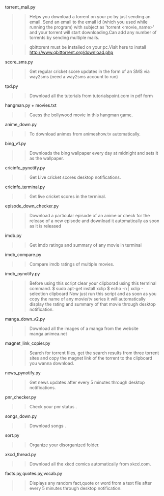 torrent_mail.py

>> Helps you download a torrent on your pc by just sending an email. Send an email to the email id (which you used while running the program) with subject as 'torrent <movie_name>' and your torrent will start downloading.Can add any number of torrents by sending multiple mails.

>>qbittorent must be installed on your pc.Visit here to install http://www.qbittorrent.org/download.php

score_sms.py

>> Get regular cricket score updates in the form of an SMS via way2sms (need a way2sms account to run)

tpd.py

>> Download all the tutorials from tutorialspoint.com in pdf form

hangman.py + movies.txt

>> Guess the bollywood movie in this hangman game.

anime_down.py

>> To download animes from animeshow.tv automatically.

bing_v1.py

>> Downloads the bing wallpaper every day at midnight and sets it as the wallpaper.

cricinfo_pynotify.py

>> Get Live cricket scores desktop notifications.

cricinfo_terminal.py

>> Get live cricket scores in the terminal.

episode_down_checker.py

>> Download a particular episode of an anime or check for the release of a new episode and download it automatically as soon as it is released

imdb.py

>> Get imdb ratings and summary of any movie in terminal

imdb_compare.py

>> Compare imdb ratings of multiple movies.

imdb_pynotify.py

>>Before using this script clear your clipborad using this terminal command.
$ sudo apt-get install xclip
$ echo -n | xclip -selection clipboard
Now just run this script and as soon as you copy the name of any movie/tv series it will automatically display the rating and summary of that movie through desktop notification.

manga_down_v2.py

>> Download all the images of a manga from the website manga.animea.net

magnet_link_copier.py

>> Search for torrent files, get the search results from three torrent sites and copy the magnet link of the torrent to the clipboard you wanna download.

news_pynotify.py

>> Get news updates after every 5 minutes through desktop notifications.

pnr_checker.py

>> Check your pnr status .

songs_down.py

>> Download songs .

sort.py

>> Organize your disorganized folder.

xkcd_thread.py

>> Download all the xkcd comics automatically from xkcd.com.

facts.py,quotes.py,vocab.py

>> Displays any random fact,quote or word from a text file after every 5 minutes through desktop notification.

